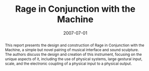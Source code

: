 ---
layout: default-publication
title: "Rage in Conjunction with the Machine"
collection: publications
permalink: /publications/2007-07-01-cartwright2007rage
abstract: "This report presents the design and construction of Rage in Conjunction with the Machine, a simple but novel pairing of musical interface and sound sculpture. The authors discuss the design and creation of this instrument, focusing on the unique aspects of it, including the use of physical systems, large gestural input, scale, and the electronic coupling of a physical input to a physical output."
date: 2007-07-01
venue: 'New Instruments for Musical Expression (NIME)'
paperurl: '/files/cartwright2007rage.pdf'
categories: 
  - New Interfaces for Musical Expression
citation: 'Cartwright, M., Jones, M., Terasawa, H. Rage in Conjunction with the Machine. In <i>Proceedings of New Instruments for Musical Expression (NIME)</i>, 2007.'
author_profile: true
---
